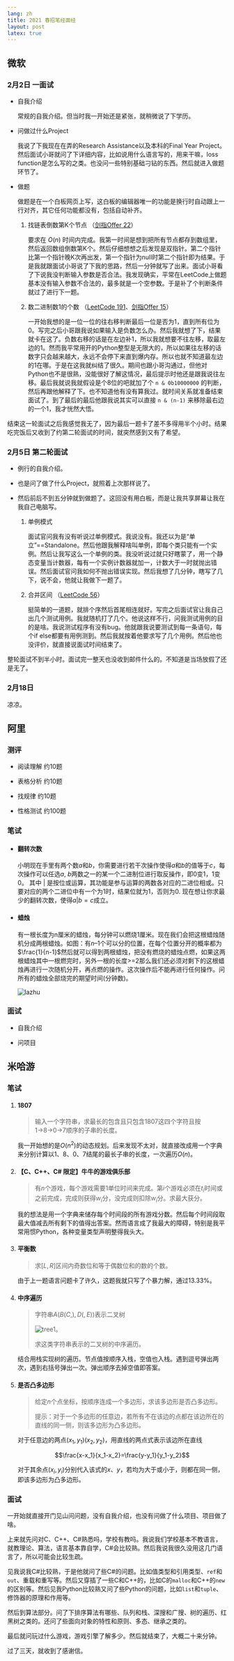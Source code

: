```yaml
---
lang: zh
title: 2021 春招笔经面经
layout: post
latex: true
---
```


## 微软

### 2月2日 一面试　

- 自我介绍
  
  常规的自我介绍。但当时我一开始还是紧张，就稍微说了下学历。

- 问做过什么Project

  我说了下我现在在弄的Research Assistance以及本科的Final Year Project。然后面试小哥就问了下详细内容，比如说用什么语言写的，用来干嘛，loss function是怎么写的之类。也没问一些特别基础刁钻的东西。然后就进入做题环节了。

- 做题

  做题是在一个白板网页上写，这白板的编辑器唯一的功能是换行时自动跟上一行对齐，其它任何功能都没有，包括自动补齐。

  1. 找链表倒数第K个节点 （[剑指Offer 22](https://leetcode-cn.com/problems/lian-biao-zhong-dao-shu-di-kge-jie-dian-lcof/)）

      要求在 $O(n)$ 时间内完成。我第一时间是想到把所有节点都存到数组里，然后返回数组倒数第K个。然后仔细想想之后发现是双指针。第二个指针比第一个指针晚K次再出发，第一个指针为null时第二个指针即为结果。于是我就跟面试小哥说了下我的思路，然后一分钟就写了出来。面试小哥看了下说我没判断输入参数是否合法。我发现确实，平常在LeetCode上做题基本没有输入参数不合法的，最多就是一个空参数。于是补了个判断条件就过了进行下一题。

  2. 数二进制数1的个数 （[LeetCode 191](https://leetcode-cn.com/problems/number-of-1-bits/)、[剑指Offer 15](https://leetcode-cn.com/problems/er-jin-zhi-zhong-1de-ge-shu-lcof/)）

      一开始我想的是一位一位的往右移判断最后一位是否为1，直到所有位为0。写完之后小哥跟我说如果输入是负数怎么办。然后我就想了下，结果就卡在这了。负数右移的话是在左边补1，所以我就想要不往左移，取最左边的1。然而我平常用开的Python整型是无限大的，所以如果往左移的话数字只会越来越大，永远不会停下来直到爆内存。所以也就不知道最左边的1在哪。于是在这我就纠结了很久。期间也跟小哥沟通过，但他对Python也不是很熟，没能很好了解这情况，最后提示时他还是跟我说往左移。最后我就说我就假设是个8位的吧就加了个 `n & 0b10000000` 的判断，然后再跟他解释了下。也不知道他有没有算我过。就时间关系就准备结束面试了。到了最后的最后他跟我说其实可以直接 `n & (n-1)` 来移除最右边的一个1，我才恍然大悟。

结束这一轮面试之后我感觉我无了，因为最后一题卡了差不多得用半个小时。结果吃完饭后又收到了约第二轮面试的时间，就突然感到又有了希望。

### 2月5日 第二轮面试

- 例行的自我介绍。

- 也是问了做了什么Project，就照着上次那样说了。

- 然后前后不到五分钟就到做题了。这回没有用白板，而是让我共享屏幕让我在我自己电脑写。

  1. 单例模式

      面试官问我有没有听说过单例模式。我说没有。我还以为是“单立”==Standalone。然后他跟我解释啥叫单例，即每个类只能有一个实例。然后让我写这么一个单例的类。我没听说过就只好瞎蒙了，用一个静态变量当计数器，每有一个实例计数器就加一，计数大于一时就抛出错误。然后面试官问我如何不抛出错误实现。然后我想了几分钟，瞎写了几下，说不会，他就让我做下一题了。

  2. 合并区间 （[LeetCode 56](https://leetcode-cn.com/problems/merge-intervals/)）

      挺简单的一道题，就排个序然后首尾相连就好。写完之后面试官让我自己出几个测试用例。我就随机打了几个。他说这样不行，问我测试用例的目的是啥。我说测试程序有没有bug。他就跟我说要测试到每一条语句，每个if else都要有用例测到。然后我就按着他要求写了几个用例。然后他也没评价，就直接说面试时间结束了。

整轮面试不到半小时。面试完一整天也没收到邮件什么的。不知道是当场放假了还是无了。

### 2月18日 

凉凉。

## 阿里

### 测评

- 阅读理解 约10题
  

- 表格分析 约10题


- 找规律 约10题


- 性格测试 约100题

### 笔试

- #### 翻转次数

    小明现在手里有两个数$a$和$b$，你需要进行若干次操作使得$a$和$b$的值等于$c$，每次操作可以任选$a$, $b$两数之一的某一个二进制位进行取反操作，即0变1，1变0。
    其中 | 是按位或运算，其功能是参与运算的两数各对应的二进位相或。只要对应的两个二进位中有一个为1时，结果位就为1，否则为0.
    现在想让你求最少的翻转次数，使得$a | b = c$成立。

- #### 蜡烛
  
    有一根长度为n厘米的蜡烛，每分钟可以燃烧1厘米。现在我们会把这根蜡烛随机分成两根蜡烛。如图：有$n –1$个可以分的位置，在每个位置分开的概率都为$\frac{1}{n-1}$然后就可以得到两根蜡烛，把没有燃烧的蜡烛点燃，如果这两根蜡烛其中一根燃完时，另外一根的长度>=2那么我们还必须对剩下的这根蜡烛再进行一次随机分开，再点燃的操作。这次操作后不能再进行任何操作。问所有的蜡烛全部烧完的期望时间(分钟数)。

    ![lazhu](/assets/lazhu.png)

### 面试

- 自我介绍

- 问项目

## 米哈游

### 笔试

1. #### 1807
   
    > 输入一个字符串，求最长的包含且只包含1807这四个字符且按1→8→0→7顺序的子串的长度。

    我一开始想的是$O(n^2)$的动态规划。后来发现不太对，就直接改成用一个字典来分别计算以1、8、0、7结尾的最长子串的长度，一次遍历$O(n)$。

2. #### 【C、C++、C# 限定】牛牛的游戏俱乐部
   
    > 有$n$个游戏，每个游戏需要1单位时间来完成。第$i$个游戏必须在$t_i$时间或之前完成，完成则获得$w_i$分，没完成则扣除$w_i$分。求最大获分。

    我的想法是用一个字典来储存每个时间段的所有游戏分数。然后每个时间段取最大值减去所有剩下的值得出答案。然而语言成了我最大的障碍，特别是我平常用惯Python，各种变量类型声明整得我头大。

3. #### 平衡数
   
    > 求$[L,R]$区间内奇数位和等于偶数位和的数的个数。

    由于上一题语言问题卡了许久，这题我就只写了个暴力解，通过13.33%。

4. #### 中序遍历
   
    > 字符串$A(B(C,),D(,E))$表示二叉树
    >
    > ![tree1](/assets/tree1.png)。
    >
    > 求这类字符串表示的二叉树的中序遍历。

    结合用栈实现树的遍历。节点值按顺序入栈，空值也入栈。遇到逗号弹出两次，遇到右括号弹出一次。弹出顺序去掉空值即答案。

5. #### 是否凸多边形
   
    > 给定$n$个点坐标，按顺序连成一个多边形，求该多边形是否凸多边形。
    >
    > 提示：对于一个多边形的任意边，若所有不在该边的点都在该边所在的直线的同一侧，则该多边形为凸多边形。

    对于任意边的两点$(x_1,y_1)(x_2,y_2)$，用直线的两点式表示该边所在直线

    $$\frac{x-x_1}{x_1-x_2}=\frac{y-y_1}{y_1-y_2}$$

    对于其余点$(x_i,y_i)$分别代入该式的$x$、$y$，若均为大于或小于，则都在同一侧，即该多边形为凸多边形。


### 面试

一开始就直接开门见山问问题，没有自我介绍，也没有问做了什么项目、项目做了啥。

上来就先问对C、C++、C#熟悉吗，学校有教吗。我说我们学校基本不教语言，就教理论、算法，语言基本靠自学，C#会比较熟。然后我说我很久没用这几门语言了，所以可能会比较生疏。

见我说我C#比较熟，于是他就问了些C#的问题。比如值类型和引用类型、`ref`和`out`、重载和重写等。然后又穿插了一些C和C++的，比如C的`malloc`和C++的`new`的区别等。然后见我Python比较熟又问了些Python的问题，比如`list`和`tuple`、修饰器的原理和作用等。

然后到算法部分。问了下排序算法有哪些、队列和栈、深搜和广搜、树的遍历、红黑树之类的。还问了些面向对象的特性和原则、多态、继承之类的。

最后就问玩过什么游戏，游戏引擎了解多少。然后就结束了，大概二十来分钟。

过了三天，就收到了感谢信。